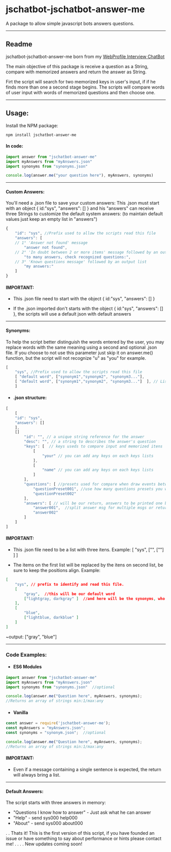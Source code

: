 # jschatbot-jschatbot-answer-me
A package to allow simple javascript bots answers questions.

---

## Readme

jschatbot-jschatbot-answer-me born from my <a href="https://viniciusmaffioli.herokuapp.com"> WebProfile Interview ChatBot</a>

The main objective of this package is receive a question as a String, compare with  memorized answers and return the answer as String.

Firt the script will search for two memorized keys in user's input, if if he finds more than one a second stage begins. The scripts will compare  words of user input with words of memorized questions and then choose one.

---

## Usage:
Install the NPM package:
```
npm install jschatbot-answer-me
```

#### In code:

```javascript
import answer from "jschatbot-answer-me"
import myAnswers from "myAnswers.json"
import synonyms from "synonyms.json"

console.log(answer.me("your question here"), myAnswers, synonyms)

```

---

#### Custom Answers:
You'll need a .json file to save your custom answers:
This .json must start with an object { id:"sys", "answers": [] } and his "answers" can receive three Strings to customize the default system answers:
(to maintain default values just keep an empty list in "answers")

```javascript
{
    "id": "sys", //Prefix used to allow the scripts read this file
    "answers": [
    // 1° 'Answer not found' message 
        "answer not found", 
    // 2° 'In doubt between 2 or more items' message followed by an output list
        "to many answers, check recognized questions:",
    // 3° 'Known questions message' followed by an output list
        "my answers:"
    ]
}
```
 
#### IMPORTANT:
- This .json file need to start with the object { id:"sys", "answers": [] }

- If the .json imported don't starts with the object { id:"sys", "answers": [] }, the scripts will use a default json with default answers


---
 
#### Synonyms:
To help the script better distinguish the words entered by the user, you may replace words with the same meaning using a second and optional .json file. If you choose to not use this parameter just skip it on answer.me() function, but the script will not  recognize "u" as "you" for example.

```javascript
[ 
    "sys", //Prefix used to allow the scripts read this file
    [ "default word", ["synonym1","synonym2", "synonym3..."],
    [ "default word", ["synonym1","synonym2", "synonym3..."]  ], // List containing words to be replaced
    ]
```

- #### .json structure:
```javascript
[ 
    [
    "id": "sys", 
    "answers": []
    ],
    []
        "id": "", // a unique string reference for the answer
        "desc": "", // a string to describes the answer's question
        "keys": [  // keys useds to compare input and memorized itens
            [
                "your" // you can add any keys on each keys lists
            ], 
            [
                "name" // you can add any keys on each keys lists
            ]
        ],
        "questions": [ //presets used for compare when draw events between answers happens
            "questionPreset001", //use how many questions presets you want
            "questionPreset002"
        ],
        "answers": [ // will be our return, answers to be printed one by one.
            "answer001",  //split answer msg for multiple msgs or return a list with one string
            "answer002"
        ]
    ]
]
```
#### IMPORTANT:
- This .json file need to be a list with three itens. Example: [ "sys", ["", [""] ] ]

- The items on the first list will be replaced by the itens on second list, be sure to keep the positions align. Example: 

```json
[ 
    "sys", // prefix to identify and read this file.
    [
        "gray",  //this will be our default word
        ["lightgray, darkgray" ]  //and here will be the synonyms, who will be replaced
    ],
    [
        "blue", 
        ["lightblue, darkblue" ] 
    ]  
] 
``` 
~output: ["gray", "blue"]

---
### Code Examples:



- #### ES6 Modules
 
 
``` javascript
import answer from "jschatbot-answer-me"
import myAnswers from "myAnswers.json"
import synonyms from "synonyms.json"  //optional

console.log(answer.me("Question here", myAnswers, synonyms);
//Returns an array of strings min:1/max:any
```

- #### Vanilla
```javascript
const answer = require('jschatbot-answer-me');
const myAnswers = "myAnswers.json";
const synonyms = "synonym.json";  //optional

console.log(answer.me("Question here", myAnswers, synonyms); 
//Returns an array of strings min:1/max:any
```
#### IMPORTANT:
- Even if a message containing a single sentence is expected, the return will always bring a list.
---

#### Default Answers:

The script starts with three answers in memory:
 - "Questions I know how to answer" - Just ask what he can answer
 - "Help" - send sys000 help000
 - "About" - send sys000 about000

.
.
Thats it!
This is the first version of this script, if you have founded an issue or have something to say about performance or hints please contact me!
.
.
.
.
New updates coming soon!
